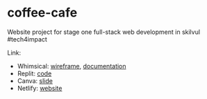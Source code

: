 # coffee-cafe
Website project for stage one full-stack web development in skilvul #tech4impact

Link:
- Whimsical: [wireframe](https://whimsical.com/kelompok-18-wireframe-DMoYokmooSL4E4hXYXDsJP), [documentation](https://whimsical.com/kelompok-18-brd-G9ycHmfGnc74SCkWi6PHKY)
- Replit: [code](https://coffee-cafe-testing.nurultrsa.repl.co/index.html)
- Canva: [slide](https://www.canva.com/design/DAEt6W-2_NY/fsmRXFpRPoj0Gh5KeBubaA/view?utm_content=DAEt6W-2_NY&utm_campaign=designshare&utm_medium=link&utm_source=publishsharelink)
- Netlify: [website](https://coffeeandyou.netlify.app)
